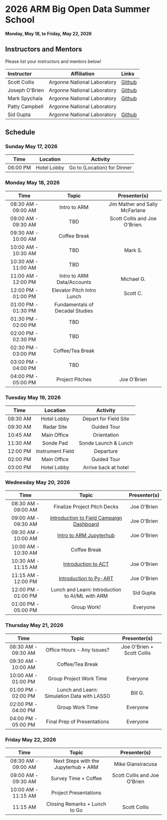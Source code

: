 # 2026 ARM Big Open Data Summer School

**Monday, May 18, to Friday, May 22, 2026**


## Instructors and Mentors

Please list your instructors and mentors below!

| Instructor | Affiliation | Links |
| :------- | ------- |:------- |
| Scott Collis | Argonne National Laboratory | [Github](https://github.com/scollis) |
| Joseph O'Brien | Argonne National Laboratory | [Github](https://github.com/jrobrien91) |
| Mark Spychala | Argonne National Laboratory  | [Github](https://github.com/Metspy) |
| Patty Campbell | Argonne National Laboratory |  |
| Sid Gupta | Argonne National Laboratory | [Github](https://github.com/sgupta92) |


## Schedule

### Sunday May 17, 2026

| Time                | Location                  | Activity                       |
| :---:               |    :----:              |    :---:                           |
| 06:00 PM  | Hotel Lobby   | Go to {Location} for Dinner                          |

### Monday May 18, 2026

| Time                 | Topic                                  | Presenter(s)                       |
| :---:                |    :----:                              |    :---:                           |
| 08:30 AM - 09:00 AM  | Intro to ARM                           | Jim Mather and Sally McFarlane     |
| 09:00 AM - 09:30 AM  | TBD                                    | Scott Collis and Joe O'Brien.      |
| 09:30 AM - 10:00 AM  | Coffee Break                           |                                    |
| 10:00 AM - 10:30 AM  | TBD                                    | Mark S.                            |
| 10:30 AM - 11:00 AM  | TBD                                    |                                    |
| 11:00 AM - 12:00 PM  | Intro to ARM Data/Accounts             | Michael G.                         |
| 12:00 PM - 01:00 PM  | Elevator Pitch Intro Lunch             | Scott C.                           |
| 01:00 PM - 01:30 PM  | Fundamentals of Decadal Studies        |                                    |
| 01:30 PM - 02:00 PM  | TBD                                    |                                    |
| 02:00 PM - 02:30 PM  | TBD                                    |                                    |
| 02:30 PM - 03:00 PM  | Coffee/Tea Break                       |                                    |
| 03:00 PM - 04:00 PM  | TBD                                    |                                    |
| 04:00 PM - 05:00 PM  | Project Pitches                        | Joe O'Brien                        |

### Tuesday May 19, 2026


| Time                 | Location                               | Activity                      |
| :---:                |    :----:                              |    :---:                      |
| 08:30 AM             | Hotel Lobby                            | Depart for Field Site         |
| 09:30 AM             | Radar Site                             | Guided Tour                   |
| 10:45 AM             | Main Office                            | Orientation                   |
| 11:30 AM             | Sonde Pad                              | Sonde Launch & Lunch          |
| 12:00 PM             | Instrument Field                       | Departure                     |
| 02:00 PM             | Main Office                            | Guided Tour                   |
| 03:00 PM             | Hotel Lobby                            | Arrive back at hotel          |


### Wednesday May 20, 2026

| Time                 | Topic                                  | Presenter(s)                       |
| :---:                |    :----:                              |    :---:                           |
| 08:30 AM - 09:00 AM  | Finalize Project Pitch Decks           | Joe O'Brien                        |
| 09:00 AM - 09:30 AM  | [Introduction to Field Campaign Dashboard](https://adc.arm.gov/afcd/#/sgp/plots)       | Joe O'Brien                    |
| 09:30 AM - 10:00 AM  | [Intro to ARM Jupyterhub](https://jupyterhub.arm.gov)     |    Joe O'Brien                                |
| 10:00 AM - 10:30 AM  | Coffee Break                           |                                    |
| 10:30 AM - 11:15 AM  | [Introduction to ACT](notebooks/act/ACT-Basics-BNF.ipynb)      | Joe O'Brien        |
| 11:15 AM - 12:00 PM  | [Introduction to Py-ART](notebooks/pyart/pyart-basics.ipynb)   | Joe O'Brien                     |
| 12:00 PM - 01:00 PM  | Lunch and Learn: Introduction to AI/ML with ARM         |   Sid Gupta                 |
| 01:00 PM - 05:00 PM  | Group Work!                                       | Everyone                                 |

### Thursday May 21, 2026

| Time                 | Topic                                  | Presenter(s)                       |
| :---:                |    :----:                              |    :---:                           |
| 08:30 AM - 09:30 AM  | Office Hours - Any Issues?        | Joe O'Brien + Scott Collis                         |
| 09:30 AM - 10:00 AM  | Coffee/Tea Break                  |                                    |
| 10:00 AM - 01:00 PM  | Group Project Work Time     | Everyone        |
| 01:00 PM - 02:00 PM  | Lunch and Learn: Simulation Data with LASSO     |     Bill G.                     |
| 02:00 PM - 04:00 PM  | Group Work Time |  Everyone                |                        |
| 04:00 PM - 05:00 PM  | Final Prep of Presentations | Everyone                |             |

### Friday May 22, 2026

| Time                 | Topic                                  | Presenter(s)                       |
| :---:                |    :----:                              |    :---:                           |
| 08:30 AM - 09:00 AM  | Next Steps with the Jupyterhub + ARM   | Mike Giansiracusa                  |
| 09:00 AM - 09:30 AM  | Survey Time + Coffee                   | Scott Collis and Joe O'Brien       |
| 10:00 AM - 11:15 AM  | Project Presentations                  |                                    |
| 11:15 AM             | Closing Remarks + Lunch to Go          | Scott Collis                       |

